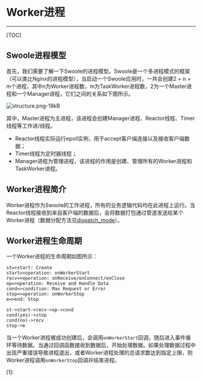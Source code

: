 # Worker进程

---

[TOC]

## Swoole进程模型

首先，我们需要了解一下Swoole的进程模型。Swoole是一个多进程模式的框架（可以类比Nginx的进程模型），当启动一个Swoole应用时，一共会创建2 + n + m个进程，其中n为Worker进程数，m为TaskWorker进程数，2为一个Master进程和一个Manager进程，它们之间的关系如下图所示。

![structure.png-18kB](http://static.zybuluo.com/Lancelot2014/xpatz2wxco47xrzi5xc3keni/structure.png)

其中，Master进程为主进程，该进程会创建Manager进程、Reactor线程、Timer线程等工作进/线程。

* Reactor线程实际运行epoll实例，用于accept客户端连接以及接收客户端数据；
* Timer线程为定时器线程；
* Manager进程为管理进程，该进程的作用是创建、管理所有的Worker进程和TaskWorker进程。

## Worker进程简介
Worker进程作为Swoole的工作进程，所有的业务逻辑代码均在此进程上运行。当Reactor线程接收到来自客户端的数据后，会将数据打包通过管道发送给某个Worker进程（数据分配方法见[dispatch_mode](http://www.baidu.com)）。


## Worker进程生命周期

一个Worker进程的生命周期如图所示：

```flow
st=>start: Create
start=>operation: onWorkerStart
recv=>operation: onReceive/onConnect/onClose
op=>operation: Receive and Handle Data
cond=>condition: Max Request or Error
stop=>operation: onWorkerStop
e=>end: Stop

st->start->recv->op->cond
cond(yes)->stop
cond(no)->recv
stop->e
```

当一个Worker进程被成功创建后，会调用`onWorkerStart`回调，随后进入事件循环等待数据。当通过回调函数接收到数据后，开始处理数据。如果处理数据过程中出现严重错误导致进程退出，或者Worker进程处理的总请求数达到指定上限，则Worker进程调用`onWorkerStop`回调并结束进程。


  [1]: 